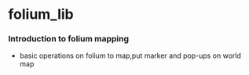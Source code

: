 # folium_lib
### Introduction to folium mapping
- basic operations on folium to map,put marker and pop-ups on world map
